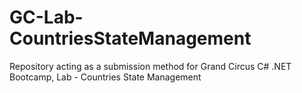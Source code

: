 # GC-Lab-CountriesStateManagement
Repository acting as a submission method for Grand Circus C# .NET Bootcamp, Lab - Countries State Management
